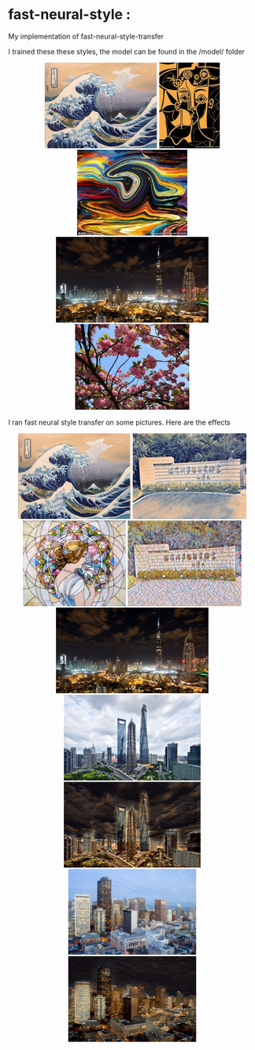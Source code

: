 # fast-neural-style :
My implementation of fast-neural-style-transfer



I trained these these styles, the model can be found in the /model/ folder

<div align='center'>
  <img src='images/style-images/chong.jpg' height="174px">
  <img src='images/style-images/1.jpg' height="174px">
</div>

<div align='center'>
  <img src='images/style-images/2.jpg' height="174px">
  <img src='images/style-images/night.jpg' height="174px">
  <img src='images/style-images/yinghua.jpg' height="174px">
</div>

I ran fast neural style transfer on some pictures. Here are the effects

<div align='center'>
  <img src='images/style-images/chong.jpg' height="174px">
  <img src='images/output-images/ustc1_chong.jpg' height="174px">
<bar>
  <img src='images/style-images/mosaic.jpg' height="174px">
  <img src='images/output-images/ustc1_mosaic.jpg' height="174px">
<bar>
  <img src='images/style-images/night.jpg' height="174px">
  <img src='images/content-images/shanghai.jpg' height="174px">
   <img src='images/output-images/shanghai_night.jpg' height="174px">
<bar>
  <img src='images/content-images/in3.jpg' height="174px">
  <img src='images/output-images/in3_night.jpg' height="174px">
</div>
